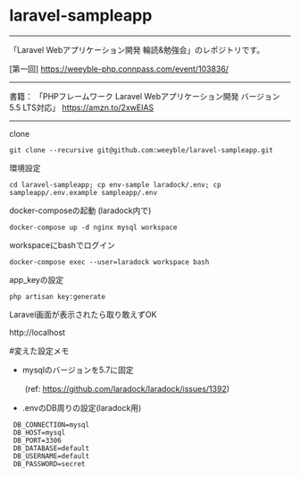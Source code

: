 # laravel-sampleapp

---
「Laravel Webアプリケーション開発 輪読&勉強会」のレポジトリです。

[第一回] https://weeyble-php.connpass.com/event/103836/

---

書籍：
「PHPフレームワーク Laravel Webアプリケーション開発 バージョン5.5 LTS対応」
https://amzn.to/2xwEIAS


---

clone
```
git clone --recursive git@github.com:weeyble/laravel-sampleapp.git
```

環境設定
```
cd laravel-sampleapp; cp env-sample laradock/.env; cp sampleapp/.env.example sampleapp/.env
```

docker-composeの起動 (laradock内で)

```
docker-compose up -d nginx mysql workspace
```

workspaceにbashでログイン
```
docker-compose exec --user=laradock workspace bash
```

app_keyの設定
```
php artisan key:generate
```

Laravel画面が表示されたら取り敢えずOK

http://localhost

#変えた設定メモ
- mysqlのバージョンを5.7に固定 

　　(ref: https://github.com/laradock/laradock/issues/1392)

- .envのDB周りの設定(laradock用) 
```
 DB_CONNECTION=mysql
 DB_HOST=mysql
 DB_PORT=3306
 DB_DATABASE=default
 DB_USERNAME=default
 DB_PASSWORD=secret
``` 